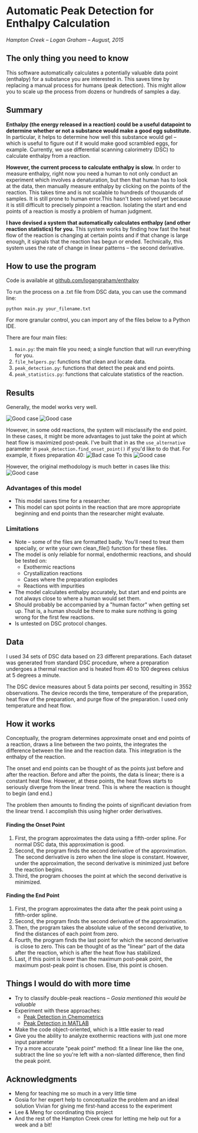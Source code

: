 # Automatic Peak Detection for Enthalpy Calculation
*Hampton Creek – Logan Graham – August, 2015*

## The only thing you need to know
This software automatically calculates a potentially valuable data point (enthalpy) for a substance you are interested in. This saves time by replacing a manual process for humans (peak detection). This might allow you to scale up the process from dozens or hundreds of samples a day.


## Summary
**Enthalpy (the energy released in a reaction) could be a useful datapoint to determine whether or not a substance would make a good egg substitute.** In particular, it helps to determine how well this substance would gel – which is useful to figure out if it would make good scrambled eggs, for example. Currently, we use differential scanning calorimetry (DSC) to calculate enthalpy from a reaction.

**However, the current process to calculate enthalpy is slow.** In order to measure enthalpy, right now you need a human to not only conduct an experiment which involves a denaturation, but then that human has to look at the data, then manually measure enthalpy by clicking on the points of the reaction. This takes time and is not scalable to hundreds of thousands of samples. It is still prone to human error.This hasn't been solved yet because it is still difficult to precisely pinpoint a reaction. Isolating the start and end points of a reaction is mostly a problem of human judgment.

**I have devised a system that automatically calculates enthalpy (and other reaction statistics) for you.** This system works by finding how fast the heat flow of the reaction is changing at certain points and if that change is large enough, it signals that the reaction has begun or ended. Technically, this system uses the rate of change in linear patterns – the second derivative.

## How to use the program

Code is available at [github.com/logangraham/enthalpy](www.github.com/logangraham/enthalpy)

To run the process on a .txt file from DSC data, you can use the command line:

```python main.py your_filename.txt```

For more granular control, you can import any of the files below to a Python IDE.

There are four main files:
1. ```main.py```: the main file you need; a single function that will run everything for you.
2. ```file_helpers.py```: functions that clean and locate data.
3. ```peak_detection.py```: functions that detect the peak and end points.
4. ```peak_statistics.py```: functions that calculate statistics of the reaction.

## Results

Generally, the model works very well.

![Good case](https://github.com/logangraham/enthalpy/blob/master/images/prep29.png)
![Good case](https://github.com/logangraham/enthalpy/blob/master/images/prep34.png)

However, in some odd reactions, the system will misclassify the end point. In these cases, it might be more advantages to just take the point at which heat flow is maximized post-peak. I've built that in as the ```use_alternative``` parameter in ```peak_detection.find_onset_point()``` if you'd like to do that. For example, it fixes preparation 40:
![Bad case](https://github.com/logangraham/enthalpy/blob/master/images/images/prep40.png)
To this
![Good case](https://github.com/logangraham/enthalpy/blob/master/images/prep40better.png)

However, the original methodology is much better in cases like this:
![Good case](https://github.com/logangraham/enthalpy/blob/master/images/prep32bump.png)

### Advantages of this model
* This model saves time for a researcher.
* This model can spot points in the reaction that are more appropriate beginning and end points than the researcher might evaluate.


### Limitations
* Note – some of the files are formatted badly. You'll need to treat them specially, or write your own clean_file() function for these files.
* The model is only reliable for normal, endothermic reactions, and should be tested on:
  * Exothermic reactions
  * Crystallization reactions
  * Cases where the preparation explodes
  * Reactions with impurities
* The model calculates enthalpy accurately, but start and end points are not always close to where a human would set them.
* Should probably be accompanied by a "human factor" when getting set up. That is, a human should be there to make sure nothing is going wrong for the first few reactions.
* Is untested on DSC protocol changes.

## Data
I used 34 sets of DSC data based on 23 different preparations. Each dataset was generated from standard DSC procedure, where a preparation undergoes a thermal reaction and is heated from 40 to 100 degrees celsius at 5 degrees a minute.

The DSC device measures about 5 data points per second, resulting in 3552 observations. The device records the time, temperature of the preparation, heat flow of the preparation, and purge flow of the preparation. I used only temperature and heat flow.

## How it works

Conceptually, the program determines approximate onset and end points of a reaction, draws a line between the two points, the integrates the difference between the line and the reaction data. This integration is the enthalpy of the reaction.

The onset and end points can be thought of as the points just before and after the reaction. Before and after the points, the data is linear; there is a constant heat flow. However, at these points, the heat flows starts to seriously diverge from the linear trend. This is where the reaction is thought to begin (and end.)

The problem then amounts to finding the points of significant deviation from the linear trend. I accomplish this using higher order derivatives.

#### Finding the Onset Point
1. First, the program approximates the data using a fifth-order spline. For normal DSC data, this approximation is good.
2. Second, the program finds the second derivative of the approximation. The second derivative is zero when the line slope is constant. However, under the approximation, the second derivative is minimized just before the reaction begins.
3. Third, the program chooses the point at which the second derivative is minimized.

#### Finding the End Point
1. First, the program approximates the data after the peak point using a fifth-order spline.
2. Second, the program finds the second derivative of the approximation.
3. Then, the program takes the absolute value of the second derivative, to find the distances of each point from zero.
4. Fourth, the program finds the last point for which the second derivative is close to zero. This can be thought of as the "linear" part of the data after the reaction, which is after the heat flow has stabilized.
5. Last, if this point is lower than the maximum post-peak point, the maximum post-peak point is chosen. Else, this point is chosen.

## Things I would do with more time
* Try to classify double-peak reactions – *Gosia mentioned this would be valuable*
* Experiment with these approaches:
  * [Peak Detection in Chemometrics](http://www.ncbi.nlm.nih.gov/pubmed/25108763)
  * [Peak Detection in MATLAB](https://terpconnect.umd.edu/~toh/spectrum/PeakFindingandMeasurement.htm)
* Make the code object-oriented, which is a little easier to read
* Give you the ability to analyze exothermic reactions with just one more input parameter
* Try a more accurate "peak point" method: fit a linear line like the one, subtract the line so you're left with a non-slanted difference, then find the peak point.

## Acknowledgments
* Meng for teaching me so much in a very little time
* Gosia for her expert help to conceptualize the problem and an ideal solution Vivian for giving me first-hand access to the experiment
* Lee & Meng for coordinating this project
* And the rest of the Hampton Creek crew for letting me help out for a week and a bit!
